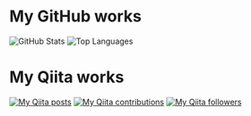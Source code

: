 # My GitHub works

![GitHub Stats](https://github-readme-stats.vercel.app/api?username=jonghyo&count_private=true&show_icons=true&theme=buefy)
![Top Languages](https://github-readme-stats.vercel.app/api/top-langs/?username=jonghyo&layout=compact&theme=buefy)

# My Qiita works

[![My Qiita posts](https://qiita-badge.apiapi.app/s/jonghyo/posts.svg)](http://qiita.com/jonghyo) [![My Qiita contributions](https://qiita-badge.apiapi.app/s/jonghyo/contributions.svg)](http://qiita.com/jonghyo) [![My Qiita followers](https://qiita-badge.apiapi.app/s/jonghyo/followers.svg)](http://qiita.com/jonghyo)
